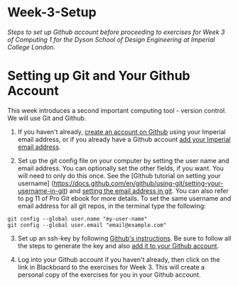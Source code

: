 # Week-3-Setup
*Steps to set up Github account before proceeding to exercises for Week 3 of Computing 1 for the Dyson School of Design Engineering at Imperial College London.*

# Setting up Git and Your Github Account

This week introduces a second important computing tool - version control. We will use Git and Github.

1. If you haven't already, [create an account on Github](http://github.com/) using your Imperial email address, or if you already have a Github account [add your Imperial email address](https://docs.github.com/en/github/setting-up-and-managing-your-github-user-account/adding-an-email-address-to-your-github-account).

2. Set up the git config file on your computer by setting the user name and email address. You can optionally set the other fields, if you want. You will need to only do this once. See the [Github tutorial on setting your username] (https://docs.github.com/en/github/using-git/setting-your-username-in-git) and [setting the email address in git](https://docs.github.com/en/github/setting-up-and-managing-your-github-user-account/setting-your-commit-email-address). You can also refer to pg 11 of Pro Git ebook for more details. To set the same username and email address for all git repos, in the terminal type the following:

```
git config --global user.name "my-user-name"
git config --global user.email "email@example.com"
```

3. Set up an ssh-key by following [Github's instructions](https://docs.github.com/en/github/authenticating-to-github/generating-a-new-ssh-key-and-adding-it-to-the-ssh-agent). Be sure to follow all the steps to generate the key and also [add it to your Github account](https://docs.github.com/en/github/authenticating-to-github/adding-a-new-ssh-key-to-your-github-account).

4. Log into your Github account if you haven't already, then click on the link in Blackboard to the exercises for Week 3. This will create a personal copy of the exercises for you in your Github account.
